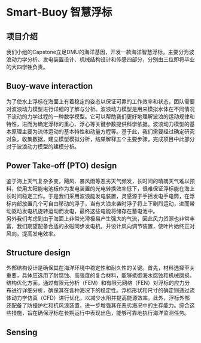 # Smart-Buoy 智慧浮标
## 项目介绍
我们小组的Capstone立足DMU的海洋基因，开发一款海洋智慧浮标。主要分为波浪动力学分析、发电装置设计、机械结构设计和传感四部分，分别由三位即将毕业的大四学牲负责。
## Buoy-wave interaction
为了使水上浮标在海面上有着稳定的姿态以保证可靠的工作效率和状态，团队需要对波浪动力模型进行详细的了解与分析。波浪动力模型是用来模拟水体在不同情况下流动的力学过程的一种数学模型。它可以帮助我们更好地理解波浪的运动规律和特性，进而为确定浮标的重心、浮心等关键参数提供科学依据。波浪动力模型的基本原理主要为流体运动的基本特性和动量方程等。基于此，我们需要经过确定研究对象，收集数据，建立模型模拟分析，结果解释五个主要步骤，完成项目中此部分对于波浪动力模型的建模分析。
## Power Take-off (PTO) design
鉴于海上天气复杂多变，飓风、暴风雨等恶劣天气频发，长时间的晴朗天气难以预料，使用太阳能电池板作为发电装置的光电转换效率低下，很难保证浮标能在海上长时间稳定工作。于是我们采用波浪能发电装置，灵感源于手摇发电手电筒，在浮标内部放置几个可自由移动的浮子，当有大浪来袭时浮子将上下剧烈运动，进而带动驱动发电机旋转运动而发电，最终这些电能将储存在蓄电池中。  
另外我们考虑到由于海面上非常光滑极易产生强大的气流，因此风力资源也非常丰富，我们期望配备合适的永磁同步发电机，并设计风向调节装置，使叶片始终正对风向，提高发电效率。
## Structure design
外部结构设计是确保其在海洋环境中稳定性和耐久性的关键。首先，材料选择至关重要，具体应选用了耐腐蚀、高强度的复合材料，能够抵御海水腐蚀和机械磨损。结构优化方面，通过有限元分析（FEM）和有限元网络（FEN）对浮标的应力分布进行详细分析，确保其在各种海况下的稳定性。浮标形状和尺寸的确定则通过流体动力学仿真（CFD）进行优化，以减少水阻并提高能源效率。此外，浮标外部还配备了防撞护栏和抗风浪装置，进一步增强其在恶劣海况中的生存能力。综合这些措施，旨在确保浮标在长期运行中表现出色，能够可靠地执行海洋监测任务。
## Sensing
